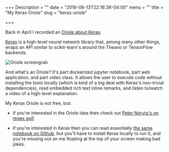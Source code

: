 +++
Description = ""
date = "2016-06-13T22:16:36-04:00"
menu = ""
title = "My Keras Oriole"
slug = "keras-oriole"

+++

Back in April I recorded an [Oriole about
Keras](https://www.oreilly.com/learning/getting-started-with-deep-learning-using-keras-and-python/purchase).

[Keras](http://keras.io/) is a high-level neural network library that, among
many other things, wraps an API similar to scikit-learn's around the Theano or
TensorFlow backends.

![Oriole screengrab](/post/keras-oriole/screengrab.png)

And what's an Oriole? It's part dockerized jupyter notebook, part web
application, and part video class. It allows the user to execute code without
installing the tools locally (which is kind of a big deal with Keras's
non-trivial dependencies), read embedded rich text inline remarks, and listen
to/watch a video of a high-level explanation.

My Keras Oriole is not free, but:

 - if you're interested in the Oriole idea then check out [Peter Norvig's on
 regex golf](https://www.oreilly.com/learning/regex-golf-with-peter-norvig).

 - if you're interested in Keras then you can read essentially [the same
 notebook on Github](https://github.com/fastforwardlabs/keras-hello-world/blob/master/kerashelloworld.ipynb), but you'll have to install Keras locally to run it, and
 you're missing out on me floating at the top of your screen making bad jokes.
